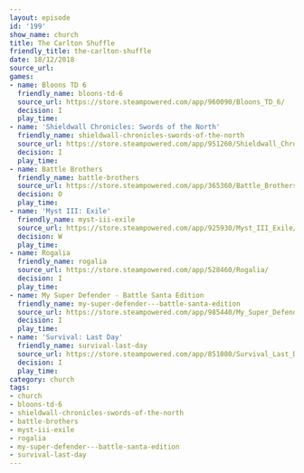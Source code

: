 ```yaml
---
layout: episode
id: '199'
show_name: church
title: The Carlton Shuffle
friendly_title: the-carlton-shuffle
date: 18/12/2018
source_url: 
games:
- name: Bloons TD 6
  friendly_name: bloons-td-6
  source_url: https://store.steampowered.com/app/960090/Bloons_TD_6/
  decision: I
  play_time: 
- name: 'Shieldwall Chronicles: Swords of the North'
  friendly_name: shieldwall-chronicles-swords-of-the-north
  source_url: https://store.steampowered.com/app/951260/Shieldwall_Chronicles_Swords_of_the_North/
  decision: I
  play_time: 
- name: Battle Brothers
  friendly_name: battle-brothers
  source_url: https://store.steampowered.com/app/365360/Battle_Brothers/
  decision: O
  play_time: 
- name: 'Myst III: Exile'
  friendly_name: myst-iii-exile
  source_url: https://store.steampowered.com/app/925930/Myst_III_Exile/
  decision: W
  play_time: 
- name: Rogalia
  friendly_name: rogalia
  source_url: https://store.steampowered.com/app/528460/Rogalia/
  decision: I
  play_time: 
- name: My Super Defender - Battle Santa Edition
  friendly_name: my-super-defender---battle-santa-edition
  source_url: https://store.steampowered.com/app/985440/My_Super_Defender__Battle_Santa_Edition/
  decision: I
  play_time: 
- name: 'Survival: Last Day'
  friendly_name: survival-last-day
  source_url: https://store.steampowered.com/app/851080/Survival_Last_Day/
  decision: I
  play_time: 
category: church
tags:
- church
- bloons-td-6
- shieldwall-chronicles-swords-of-the-north
- battle-brothers
- myst-iii-exile
- rogalia
- my-super-defender---battle-santa-edition
- survival-last-day
---
```

